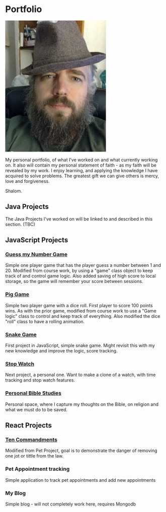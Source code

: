 # Portfolio
![Morris Buel](profile.jpg) 

My personal portfolio, of what I've worked on and what currently working on. It also will contain my personal statement of faith - as my faith will be revealed by my work. I enjoy learning, and applying the knowledge I have acquired to solve problems. The greatest gift we can give others is mercy, love and forgiveness.

Shalom.

## Java Projects

The Java Projects I've worked on will be linked to and described in this section. (TBC)

## JavaScript Projects

### [Guess my Number Game](./JavaScript/guess-my-number/index.html)

Simple one player game that has the player guess a number between 1 and 20. Modified from course work, by using a "game" class object to keep track of and control game logic. Also added saving of high score to local storage, so the game will remember your score between sessions.

### [Pig Game](./JavaScript/pig-game/index.html)

Simple two player game with a dice roll. First player to score 100 points wins. As with the prior game, modified from course work to use a "Game logic" class to control and keep track of everything. Also modified the dice "roll" class to have a rolling animation.

### [Snake Game](./JavaScript/snake-Game/index.html)

First project in JavaScript, simple snake game. Might revisit this with my new knowledge and improve the logic, score tracking.

### [Stop Watch](./JavaScript/stopwatch/index.html)

Next project, a personal one. Want to make a clone of a watch, with time tracking and stop watch features.

### [Personal Bible Studies](https://mbuel.github.io/BibleStudy/)

Personal space, where I capture my thoughts on the Bible, on religion and what we must do to be saved. 

## React Projects

### [Ten Commandments](./JavaScript/React/ten-commandments)

Modified from Pet Project, goal is to demonstrate the danger of removing one jot or tittle from the law.

### Pet Appointment tracking

Simple application to track pet appointments and add new appointments

### My Blog

Simple blog - will not completely work here, requires Mongodb